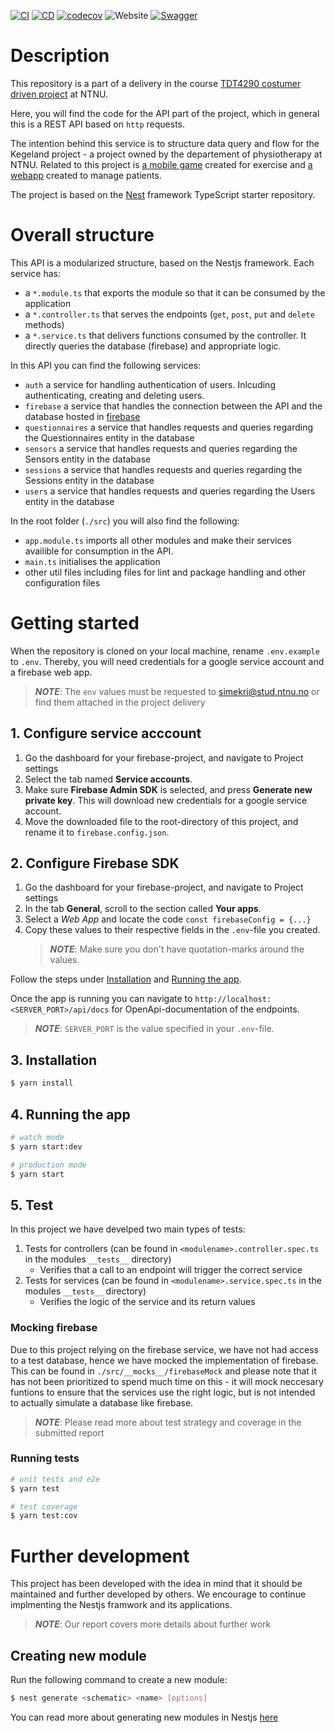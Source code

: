 [![CI](https://github.com/TDT4290-Gruppe-10/kegeland-api/actions/workflows/on-pull-request.yml/badge.svg)](https://github.com/TDT4290-Gruppe-10/kegeland-api/actions/workflows/on-pull-request.yml)
[![CD](https://github.com/TDT4290-Gruppe-10/kegeland-api/actions/workflows/on-push.yml/badge.svg)](https://github.com/TDT4290-Gruppe-10/kegeland-api/actions/workflows/on-push.yml)
[![codecov](https://codecov.io/gh/TDT4290-Gruppe-10/kegeland-api/branch/main/graph/badge.svg?token=WNR65GN461)](https://codecov.io/gh/TDT4290-Gruppe-10/kegeland-api)
![Website](https://img.shields.io/website?down_color=red&down_message=error&label=Heroku&logo=heroku&logoColor=orange&up_message=ok&url=https%3A%2F%2Ftdt4290-api.herokuapp.com%2Fapi%2Fhealth)
[![Swagger](https://img.shields.io/badge/-OpenAPI%20Docs-gray?logo=swagger)](https://tdt4290-api.herokuapp.com/api/docs)

# Description
This repository is a part of a delivery in the course [TDT4290 costumer driven project](https://www.ntnu.no/studier/emner/TDT4290/2017/1#tab=omEmnet) at NTNU. 

Here, you will find the code for the API part of the project, which in general this is a REST API based on `http` requests.

The intention behind this service is to structure data query and flow for the Kegeland project - a project owned by the departement of physiotherapy at NTNU. Related to this project is [a mobile game](https://github.com/TDT4290-Gruppe-10/kegeland-app) created for exercise and [a webapp](https://github.com/TDT4290-Gruppe-10/kegeland-frontend) created to manage patients.

The project is based on the [Nest](https://github.com/nestjs/nest) framework TypeScript starter repository.

# Overall structure
This API is a modularized structure, based on the Nestjs framework.
Each service has: 
- a `*.module.ts` that exports the module so that it can be consumed by the application
- a `*.controller.ts` that serves the endpoints (`get`, `post`, `put` and `delete` methods)
- a `*.service.ts` that delivers functions consumed by the controller. It directly queries the database (firebase) and appropriate logic.

In this API you can find the following services:
- `auth` a service for handling authentication of users. Inlcuding authenticating, creating and deleting users.
- `firebase` a service that handles the connection between the API and the database hosted in [firebase](https://firebase.google.com/)
- `questionnaires` a service that handles requests and queries regarding the Questionnaires entity in the database
- `sensors` a service that handles requests and queries regarding the Sensors entity in the database
- `sessions` a service that handles requests and queries regarding the Sessions entity in the database
- `users` a service that handles requests and queries regarding the Users entity in the database

In the root folder (`./src`) you will also find the following:
- `app.module.ts` imports all other modules and make their services availible for consumption in the API.
- `main.ts` initialises the application
- other util files including files for lint and package handling and other configuration files



# Getting started
When the repository is cloned on your local machine, rename `.env.example` to `.env`. Thereby, you will need credentials for a google service account and a firebase web app. 
> **_NOTE_**: The `env` values must be requested to simekri@stud.ntnu.no or find them attached in the project delivery

## 1. Configure service acccount

1. Go the dashboard for your firebase-project, and navigate to Project settings
2. Select the tab named **Service accounts**.
3. Make sure **Firebase Admin SDK** is selected, and press **Generate new private key**. This will download new credentials for a google service account.
4. Move the downloaded file to the root-directory of this project, and rename it to `firebase.config.json`.

## 2. Configure Firebase SDK

1. Go the dashboard for your firebase-project, and navigate to Project settings
2. In the tab **General**, scroll to the section called **Your apps**.
3. Select a _Web App_ and locate the code `const firebaseConfig = {...}`
4. Copy these values to their respective fields in the `.env`-file you created.
   > **_NOTE_**: Make sure you don't have quotation-marks around the values.

Follow the steps under [Installation](#installation) and [Running the app](#running-the-app).

Once the app is running you can navigate to `http://localhost:<SERVER_PORT>/api/docs` for OpenApi-documentation of the endpoints.

> **_NOTE_**: `SERVER_PORT` is the value specified in your `.env`-file.

## 3. Installation

```bash
$ yarn install
```

## 4. Running the app

```bash
# watch mode
$ yarn start:dev

# production mode
$ yarn start
```

## 5. Test
In this project we have develped two main types of tests:
1. Tests for controllers (can be found in `<modulename>.controller.spec.ts` in the modules `__tests__` directory)
   - Verifies that a call to an endpoint will trigger the correct service
2. Tests for services (can be found in `<modulename>.service.spec.ts` in the modules `__tests__` directory)
   - Verifies the logic of the service and its return values

### Mocking firebase
Due to this project relying on the firebase service, we have not had access to a test database, hence we have mocked the implementation of firebase. This can be found in `./src/__mocks__/firebaseMock` and please note that it has not been prioritized to spend much time on this - it will mock neccesary funtions to ensure that the services use the right logic, but is not intended to actually simulate a database like firebase.
> **_NOTE_**: Please read more about test strategy and coverage in the submitted report

### Running tests
```bash
# unit tests and e2e
$ yarn test

# test coverage
$ yarn test:cov
```

# Further development
This project has been developed with the idea in mind that it should be maintained and further developed by others. 
We encourage to continue implmenting the Nestjs framwork and its applications. 
> **_NOTE_**: Our report covers more details about further work

## Creating new module

Run the following command to create a new module:
```bash
$ nest generate <schematic> <name> [options]
```
You can read more about generating new modules in Nestjs [here](https://docs.nestjs.com/cli/usages#nest-generate)



